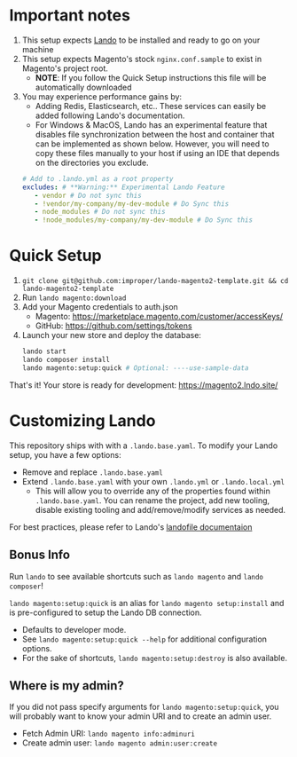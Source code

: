 # Important notes

1. This setup expects [Lando](https://docs.devwithlando.io/installation/installing.html) to be installed and ready to go on your machine
1. This setup expects Magento's stock `nginx.conf.sample` to exist in Magento's project root.
   - **NOTE**: If you follow the Quick Setup instructions this file will be automatically downloaded 
1. You may experience performance gains by:
   - Adding Redis, Elasticsearch, etc.. These services can easily be added following Lando's documentation.
   - For Windows & MacOS, Lando has an experimental feature that disables file synchronization between the host and container that can be implemented as shown below. However, you will need to copy these files manually to your host if using an IDE that depends on the directories you exclude.
   ```yaml
   # Add to .lando.yml as a root property
   excludes: # **Warning:** Experimental Lando Feature
      - vendor # Do not sync this
      - !vendor/my-company/my-dev-module # Do Sync this
      - node_modules # Do not sync this
      - !node_modules/my-company/my-dev-module # Do Sync this
   ```

# Quick Setup

1. `git clone git@github.com:improper/lando-magento2-template.git && cd lando-magento2-template`
1. Run `lando magento:download`
1. Add your Magento credentials to auth.json
   - Magento: https://marketplace.magento.com/customer/accessKeys/
   - GitHub: https://github.com/settings/tokens
1. Launch your new store and deploy the database:
   ```bash
   lando start
   lando composer install
   lando magento:setup:quick # Optional: ----use-sample-data 
   ```

That's it! Your store is ready for development: https://magento2.lndo.site/  

# Customizing Lando

This repository ships with with a `.lando.base.yaml`. To modify your Lando setup, you have a few options:

 - Remove and replace `.lando.base.yaml`
 - Extend `.lando.base.yaml` with your own `.lando.yml` or `.lando.local.yml`
   - This will allow you to override any of the properties found within `.lando.base.yaml`. You can rename the project, add new tooling, disable existing tooling and add/remove/modify services as needed.
   
For best practices, please refer to Lando's [landofile documentaion](https://docs.devwithlando.io/config/lando.html)

## Bonus Info

Run `lando` to see available shortcuts such as `lando magento` and `lando composer`!

`lando magento:setup:quick` is an alias for `lando magento setup:install` and is pre-configured to setup the Lando DB connection.

 - Defaults to developer mode.
 - See `lando magento:setup:quick --help` for additional configuration options.
 - For the sake of shortcuts, `lando magento:setup:destroy` is also available.

## Where is my admin?

If you did not pass specify arguments for `lando magento:setup:quick`, you will probably want to know your admin URI and to create an admin user.

 - Fetch Admin URI: `lando magento info:adminuri`
 - Create admin user: `lando magento admin:user:create`

